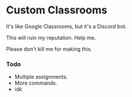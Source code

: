 # Custom Classrooms
It's like Google Classrooms, but it's a Discord bot.

This will ruin my reputation. Help me.

Please don't kill me for making this.

### Todo

- Multiple assignments.
- More commands.
- idk
